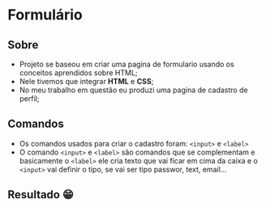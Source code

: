 # Formulário #                                                      
## Sobre
- Projeto se baseou em criar uma pagina de formulario usando os conceitos aprendidos sobre HTML;
- Nele tivemos que integrar **HTML** e **CSS**;
- No meu trabalho em questão eu produzi uma pagina de cadastro de perfil;
## Comandos
- Os comandos usados para criar o cadastro foram: `<input>` e `<label>`
- O comando `<input>` e `<label>` são comandos que se complementam e basicamente o `<label>` ele cria texto que vai ficar em cima da caixa e o `<input>` vai definir o tipo, se vai ser tipo passwor, text, email...
## Resultado 😁


